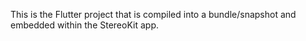 This is the Flutter project that is compiled into a bundle/snapshot and embedded within the StereoKit app.